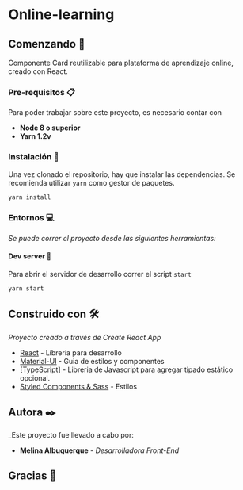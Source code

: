 # Online-learning

## Comenzando 🚀

Componente Card reutilizable para plataforma de aprendizaje online, creado con React.

### Pre-requisitos 📋

Para poder trabajar sobre este proyecto, es necesario contar con

- **Node 8 o superior**
- **Yarn 1.2v**

### Instalación 💾

Una vez clonado el repositorio, hay que instalar las dependencias.
Se recomienda utilizar `yarn` como gestor de paquetes.

```bash
yarn install
```

### Entornos 💻

_Se puede correr el proyecto desde las siguientes herramientas:_

#### Dev server 🔧

Para abrir el servidor de desarrollo correr el script `start`

```bash
yarn start
```

## Construido con 🛠️

_Proyecto creado a través de Create React App_

- [React](https://create-react-app.dev/) - Libreria para desarrollo
- [Material-UI](http://material-ui.com/) - Guia de estilos y componentes
- [TypeScript] - Libreria de Javascript para agregar tipado estático opcional.
- [Styled Components & Sass](https://styled-components.com/) - Estilos

## Autora ✒️

\_Este proyecto fue llevado a cabo por:

- **Melina Albuquerque** - _Desarrolladora Front-End_

## Gracias 🎁
